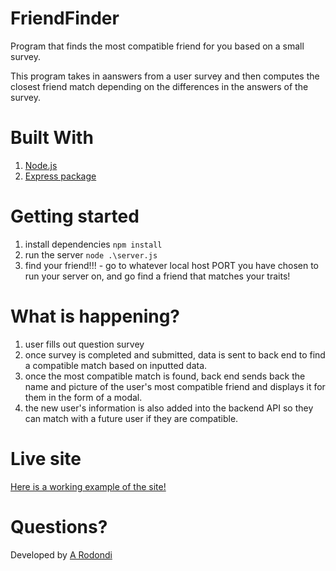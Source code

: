 # FriendFinder
Program that finds the most compatible friend for you based on a small survey.

This program takes in aanswers from a user survey and then computes the closest friend match depending on the differences in the answers of the survey. 

# Built With
 1. [Node.js](https://nodejs.org/en/)
 2. [Express package](https://www.npmjs.com/package/express)

 # Getting started
 1. install dependencies `npm install`
 2. run the server `node .\server.js`
 3. find your friend!!! - go to whatever local host PORT you have chosen to run your server on, and go find a friend that matches your traits!

 # What is happening?
 1. user fills out question survey
 2. once survey is completed and submitted, data is sent to back end to find a compatible match based on inputted data.
 3. once the most compatible match is found, back end sends back the name and picture of the user's most compatible friend and displays it for them in the form of a modal.
 4. the new user's information is also added into the backend API so they can match with a future user if they are compatible.

 # Live site
 [Here is a working example of the site!](https://fathomless-spire-45907.herokuapp.com/)

 # Questions?
 Developed by [A Rodondi](https://github.com/atrodondi)

 
